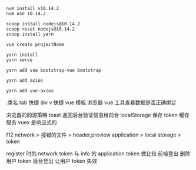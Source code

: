 ```
nvm install v10.14.2
nvm use 10.14.2

scoop install nodejs@10.14.2
scoop reset nodejs@10.14.2
scoop install yarn

vue create projectName

yarn install
yarn serve

yarn add vue bootstrap-vue bootstrap

yarn add axios

yarn add vue-axios

```

.类名 tab 快捷 div
v 快捷 vue 模板
浏览器 vue 工具查看数据是否正确绑定

浏览器的同源策略
toast 返回后台验证信息给前台
localStorage 保存 token
缓存服务
vuex 是响应式的

f12 network > 报错的文件 > header,preview
application > local storage > token

register 时的 network token 与 info 的 application token 做比较
前端登出 删除用户 token
后台登出 让用户 token 失效
